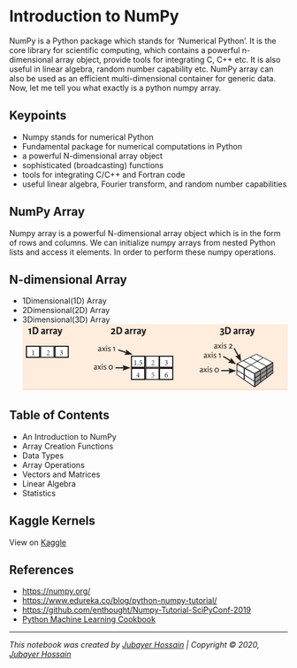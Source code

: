 # Introduction to NumPy

NumPy is a Python package which stands for ‘Numerical Python’. It is the core library for scientific computing, which contains a powerful n-dimensional array object, provide tools for integrating C, C++ etc. It is also useful in linear algebra, random number capability etc. NumPy array can also be used as an efficient multi-dimensional container for generic data. Now, let me tell you what exactly is a python numpy array.

## Keypoints
- Numpy stands for numerical Python
- Fundamental package for numerical computations in Python
- a powerful N-dimensional array object
- sophisticated (broadcasting) functions
- tools for integrating C/C++ and Fortran code
- useful linear algebra, Fourier transform, and random number capabilities

## NumPy Array
Numpy array is a powerful N-dimensional array object which is in the form of rows and columns. We can initialize numpy arrays from nested Python lists and access it elements. In order to perform these numpy operations.

## N-dimensional Array
- 1Dimensional(1D) Array
- 2Dimensional(2D) Array
- 3Dimensional(3D) Array
![NdArray](./img/arrays.png)



## Table of Contents
- An Introduction to NumPy
- Array Creation Functions
- Data Types
- Array Operations
- Vectors and Matrices
- Linear Algebra
- Statistics

## Kaggle Kernels
View on [Kaggle](https://www.kaggle.com/jhossain)

## References
- https://numpy.org/
- https://www.edureka.co/blog/python-numpy-tutorial/
- https://github.com/enthought/Numpy-Tutorial-SciPyConf-2019
- [Python Machine Learning Cookbook](https://www.amazon.com/Python-Machine-Learning-Cookbook-Prateek/dp/1786464470)
<hr>

*This notebook was created by [Jubayer Hossain](https://jhossain.me/) | Copyright &copy; 2020, [Jubayer Hossain](https://jhossain.me/)*
